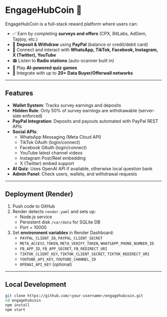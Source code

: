 # EngageHubCoin 🎉

EngageHubCoin is a full-stack reward platform where users can:

- ✅ Earn by completing **surveys and offers** (CPX, BitLabs, AdGem, Tapjoy, etc.)
- 💸 **Deposit & Withdraw** using **PayPal** (balance or credit/debit card)
- 📱 Connect and interact with **WhatsApp, TikTok, Facebook, Instagram, X (Twitter), YouTube**
- 📻 Listen to **Radio stations** (auto-scanner built in)
- 🤖 Play **AI-powered quiz games**
- 🏢 Integrate with up to **20+ Data Buyer/Offerwall networks**

---

## Features

- **Wallet System**: Tracks survey earnings and deposits  
- **Hidden Rule**: Only 50% of survey earnings are withdrawable (server-side enforced)  
- **PayPal Integration**: Deposits and payouts automated with PayPal REST APIs  
- **Social APIs**:
  - WhatsApp Messaging (Meta Cloud API)
  - TikTok OAuth (login/connect)
  - Facebook OAuth (login/connect)
  - YouTube latest channel videos
  - Instagram Post/Reel embedding
  - X (Twitter) embed support
- **AI Quiz**: Uses OpenAI API if available, otherwise local question bank
- **Admin Panel**: Check users, wallets, and withdrawal requests

---

## Deployment (Render)

1. Push code to GitHub  
2. Render detects `render.yaml` and sets up:
   - Node.js service
   - Persistent disk `/var/data` for SQLite DB
   - Port = 10000  
3. Set **environment variables** in Render Dashboard:
   - `PAYPAL_CLIENT_ID`, `PAYPAL_CLIENT_SECRET`
   - `META_ACCESS_TOKEN`, `META_VERIFY_TOKEN`, `WHATSAPP_PHONE_NUMBER_ID`
   - `FB_APP_ID`, `FB_APP_SECRET`, `FB_REDIRECT_URI`
   - `TIKTOK_CLIENT_KEY`, `TIKTOK_CLIENT_SECRET`, `TIKTOK_REDIRECT_URI`
   - `YOUTUBE_API_KEY`, `YOUTUBE_CHANNEL_ID`
   - `OPENAI_API_KEY` (optional)

---

## Local Development

```bash
git clone https://github.com/<your-username>/engagehubcoin.git
cd engagehubcoin
npm install
npm start
